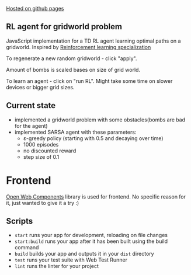 [Hosted on github pages](https://healqq.github.io/rl-visual/)

## RL agent for gridworld problem

JavaScript implementation for a TD RL agent learning optimal paths on a gridworld.
Inspired by [Reinforcement learning specialization](https://www.coursera.org/specializations/reinforcement-learning)

To regenerate a new random gridworld - click "apply". 

Amount of bombs is scaled bases on size of grid world.

To learn an agent - click on "run RL". Might take some time on slower devices or bigger grid sizes.


## Current state
- implemented a gridworld problem with some obstacles(bombs are bad for the agent)
- implemented SARSA agent with these parameters:
  - ε-greedy policy (starting with 0.5 and decaying over time)
  - 1000 episodes
  - no discounted reward
  - step size of 0.1

 
# Frontend

[Open Web Components](https://open-wc.org/) library is used for frontend. No specific reason for it, just wanted to give it a try :)
## Scripts

- `start` runs your app for development, reloading on file changes
- `start:build` runs your app after it has been built using the build command
- `build` builds your app and outputs it in your `dist` directory
- `test` runs your test suite with Web Test Runner
- `lint` runs the linter for your project

